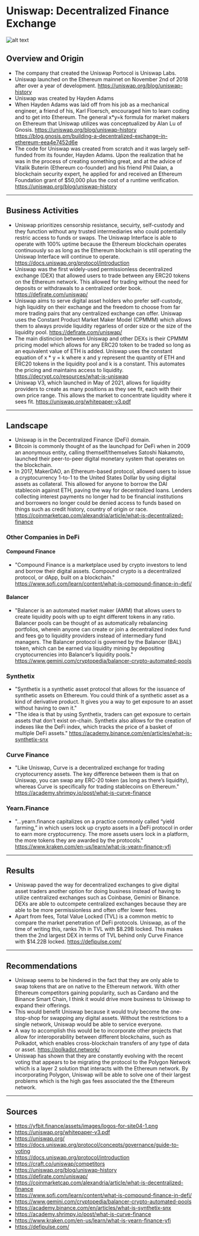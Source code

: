 # **Uniswap: Decentralized Finance Exchange**
![alt text](https://yfbit.finance/assets/images/logos-for-site04-1.png)
## **Overview and Origin**
- The company that created the Uniswap Portocol is Uniswap Labs. 
- Uniswap launched on the Ethereum mainnet on November 2nd of 2018 after over a year of development.
https://uniswap.org/blog/uniswap-history 
- Uniswap was created by Hayden Adams
- When Hayden Adams was laid off from his job as a mechanical engineer, a friend of his, Karl Floersch, encouraged him to learn coding and to get into Ethereum. The general x*y=k formula for market makers on Ethereum that Uniswap utilizes was conceptualized by Alan Lu of Gnosis.
https://uniswap.org/blog/uniswap-history 
https://blog.gnosis.pm/building-a-decentralized-exchange-in-ethereum-eea4e7452d6e
- The code for Uniswap was created from scratch and it was largely self-funded from its founder, Hayden Adams. Upon the realization that he was in the process of creating something great, and at the advice of Vitalik Buterin (Ethereum co-founder) and his friend Phil Daian, a blockchain security expert, he applied for and received an Ethereum Foundation grant of $50,000 plus the cost of a runtime verification. 
https://uniswap.org/blog/uniswap-history
---


## **Business Activities**
- Uniswap prioritizes censorship resistance, secuirty, self-custody and they function without any trusted intermediaries who could potentially restric access to funds or swaps. The Uniswap Interface is able to operate with 100% uptime because the Ethereum blockchain operates continuously so as long as the Ethereum blockchain is still operating the Uniswap Interface will continue to operate.
https://docs.uniswap.org/protocol/introduction  
- Uniswap was the first widely-used permissionless decentralized exchange (DEX) that allowed users to trade between any ERC20 tokens on the Ethereum network. This allowed for trading without the need for deposits or withdrawals to a centralized order book. 
https://defirate.com/uniswap/
- Uniswap aims to serve digital asset holders who prefer self-custody, high liquidity on their exchange and the freedom to choose from far more trading pairs that any centralized exchange can offer. Uniswap uses the Constant Product Market Maker Model (CPMMM) which allows them to always provide liquidity regarless of order size or the size of the liquidity pool.
https://defirate.com/uniswap/
- The main distincion between Uniswap and other DEXs is their CPMMM pricing model which allows for any ERC20 token to be traded so long as an equivalent value of ETH is added. Uniswap uses the constant equation of x * y = k where x and y represent the quantity of ETH and ERC20 tokens in the liquidity pool and k is a constant. This automates the pricing and maintains access to liquidity. 
https://decrypt.co/resources/what-is-uniswap
- Uniswap V3, which launched in May of 2021, allows for liquidity providers to create as many positions as they see fit, each with their own price range. This allows the market to concentrate liquidity where it sees fit. 
https://uniswap.org/whitepaper-v3.pdf
---
## **Landscape**
- Uniswap is in the Decentralized Finance (DeFi) domain.
- Bitcoin is commonly thought of as the launchpad for DeFi when in 2009 an anonymous entity, calling themself/themselves Satoshi Nakamoto, launched their peer-to-peer digital monetary system that operates on the blockchain. 
- In 2017, MakerDAO, an Ethereum-based protocol, allowed users to issue a cryptocurrency 1-to-1 to the United States Dollar by using digital assets as collateral. This allowed for anyone to borrow the DAI stablecoin against ETH, paving the way for decentralized loans. Lenders collecting interest payments no longer had to be financial institutions and borrowers no longer could be denied access to funds based on things such as credit history, country of origin or race. 
https://coinmarketcap.com/alexandria/article/what-is-decentralized-finance
### **Other Companies in DeFi**
#### Compound Finance
- "Compound Finance is a marketplace used by crypto investors to lend and borrow their digital assets. Compound crypto is a decentralized protocol, or dApp, built on a blockchain."
https://www.sofi.com/learn/content/what-is-compound-finance-in-defi/
#### Balancer
- "Balancer is an automated market maker (AMM) that allows users to create liquidity pools with up to eight different tokens in any ratio. Balancer pools can be thought of as automatically rebalancing portfolios, wherein anyone can create or join a decentralized index fund and fees go to liquidity providers instead of intermediary fund managers. The Balancer protocol is governed by the Balancer (BAL) token, which can be earned via liquidity mining by depositing cryptocurrencies into Balancer’s liquidity pools."  
https://www.gemini.com/cryptopedia/balancer-crypto-automated-pools
### Synthetix
- "Synthetix is a synthetic asset protocol that allows for the issuance of synthetic assets on Ethereum. You could think of a synthetic asset as a kind of derivative product. It gives you a way to get exposure to an asset without having to own it."
- "The idea is that by using Synthetix, traders can get exposure to certain assets that don’t exist on-chain. Synthetix also allows for the creation of indexes like the DeFi index, which tracks the price of a basket of multiple DeFi assets."
https://academy.binance.com/en/articles/what-is-synthetix-snx
### Curve Finance
- "Like Uniswap, Curve is a decentralized exchange for trading cryptocurrency assets. The key difference between them is that on Uniswap, you can swap any ERC-20 token (as long as there’s liquidity), whereas Curve is specifically for trading stablecoins on Ethereum."
https://academy.shrimpy.io/post/what-is-curve-finance
### Yearn.Finance
- "...yearn.finance capitalizes on a practice commonly called “yield farming,” in which users lock up crypto assets in a DeFi protocol in order to earn more cryptocurrency. The more assets users lock in a platform, the more tokens they are awarded by the protocols."
https://www.kraken.com/en-us/learn/what-is-yearn-finance-yfi
---
## **Results**
- Uniswap paved the way for decentralized exchanges to give digital asset traders another option for doing business instead of having to utilize centralized exchanges such as Coinbase, Gemini or Binance. DEXs are able to outcompete centralized exchanges because they are able to be more permissionless and often offer lower fees.
- Apart from fees, Total Value Locked (TVL) is a common metric to compare the market penetration of DeFi protocols. Uniswap, as of the time of writing this, ranks 7th in TVL with $8.29B locked. This makes them the 2nd largest DEX in terms of TVL behind only Curve Finance with $14.22B locked. 
https://defipulse.com/
---
## **Recommendations**
- Uniswap seems to be hindered in the fact that they are only able to swap tokens that are on native to the Ethereum network. With other Ethereum competitors gaining popularity, such as Cardano and the Binance Smart Chain, I think it would drive more business to Uniswap to expand their offerings. 
- This would benefit Uniswap because it would truly become the one-stop-shop for swapping any digital assets. Without the restrictions to a single network, Uniswap would be able to service everyone. 
- A way to accomplish this would be to incorporate other projects that allow for interoporability between different blockchains, such as Polkadot, which enables cross-blockchain transfers  of any type of data or asset.
https://polkadot.network/
- Uniswap has shown that they are constantly evolving with the recent voting that appears to be migrating the protocol to the Polygon Network which is a layer 2 solution that interacts with the Ethereum network. By incorporating Polygon, Uniswap will be able to solve one of their largest problems which is the high gas fees associated the the Ethereum network. 
---
## **Sources**
- https://yfbit.finance/assets/images/logos-for-site04-1.png
- https://uniswap.org/whitepaper-v3.pdf
- https://uniswap.org/
- https://docs.uniswap.org/protocol/concepts/governance/guide-to-voting
- https://docs.uniswap.org/protocol/introduction
- https://craft.co/uniswap/competitors
- https://uniswap.org/blog/uniswap-history
- https://defirate.com/uniswap/
- https://coinmarketcap.com/alexandria/article/what-is-decentralized-finance
- https://www.sofi.com/learn/content/what-is-compound-finance-in-defi/
- https://www.gemini.com/cryptopedia/balancer-crypto-automated-pools
- https://academy.binance.com/en/articles/what-is-synthetix-snx
- https://academy.shrimpy.io/post/what-is-curve-finance
- https://www.kraken.com/en-us/learn/what-is-yearn-finance-yfi
- https://defipulse.com/


